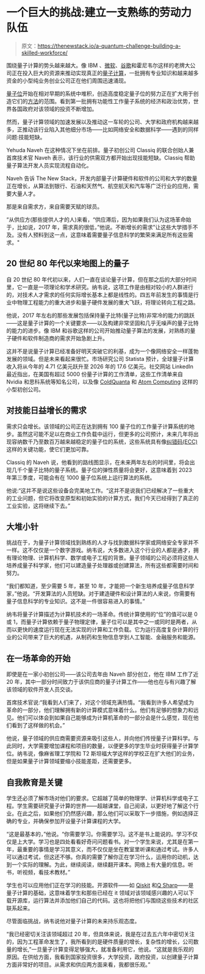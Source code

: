 # 一个巨大的挑战:建立一支熟练的劳动力队伍

> 原文：<https://thenewstack.io/a-quantum-challenge-building-a-skilled-workforce/>

围绕量子计算的势头越来越大。像 IBM 、[微软](https://azure.microsoft.com/en-us/solutions/quantum-computing/)、[谷歌](https://quantumai.google/)和霍尼韦尔这样的老牌大公司正在投入巨大的资源来推动实现真正的[量子计算](https://thenewstack.io/quantum-computings-challenging-liftoff-to-commercialization/)，一批拥有专业知识和越来越多资金的小型纯业务创业公司正在他们周围迅速涌现。

[量子位](https://thenewstack.io/quantum-switchable-qubit-quickly-flips-between-storage-and-fast-calculation-modes/)开始在相对早期的系统中堆积，创造高度稳定量子位的努力正在扩大用于创造它们的[方法](https://en.wikipedia.org/wiki/Superconductivity?utm_source=thenewstack&utm_medium=website&utm_campaign=platform)的范围。看到第一批拥有功能性工作量子系统的经济和政治优势，世界各国政府对该领域的投资不断增加。

然而，量子计算领域的加速发展以及推动这一车轮的公司、大学和政府机构越来越多，正推动该行业陷入其他细分市场——比如网络安全和数据科学——遇到的同样问题:技能短缺。

Yehuda Naveh 在这种情况下坐在前排。量子初创公司 Classiq 的联合创始人兼首席技术官 Naveh 表示，该行业的供需双方都开始出现技能短缺。Classiq 帮助量子算法开发人员实现流程自动化。

Naveh 告诉 The New Stack，开发内部量子计算硬件和软件的公司和大学的数量正在增长，从算法到银行、石油和天然气、航空航天和汽车等广泛行业的应用，需要大量人才。

那是来自需求方，来自需要天赋的球员。

“从供应方(那些提供人才的人)来看，“供应滞后，因为如果我们认为这场革命始于，比如说，2017 年，需求真的很低，”他说。不断增长的需求”让这些大学措手不及。没有人预料到这一点，这意味着需要量子信息科学的繁荣来满足所有这些需求。"

## 20 世纪 80 年代以来地图上的量子

自 20 世纪 80 年代初以来，人们一直在谈论量子计算，但在那之后的大部分时间里，它一直是一项理论和学术研究。纳韦说，这项工作是由相对较小的人群进行的，对技术人才需求的任何实际增长基本上都是线性的。四五年前发生的事情是行业中物理工程能力的重大进步和量子硬件发展的重大飞跃，将理论转向工程之路。

他说，2017 年左右的那些发展包括保持量子比特(量子比特)非常冷的能力的跳跃——这是量子计算的一个关键要求——以及构建非常坚固和几乎无噪声的量子比特的能力的进步。像 IBM 和谷歌这样的公司开始推动量子算法的发展，对熟练的量子硬件和软件制造商的需求开始急剧上升。

这并不是说量子计算已经准备好明天突破它的利基，成为一个像网络安全一样蓬勃发展的领域。但是未来看起来很忙。市场研究公司 Statista 预计，全球量子计算收入将从今年的 4.71 亿美元跃升至 2026 年的 17.6 亿美元。社交网站 LinkedIn 最近指出，在美国有超过 5000 份量子计算的工作清单，这些工作清单来自 Nvidia 和思科系统等知名公司，以及像 [ColdQuanta](https://coldquanta.com/) 和 [Atom Computing](https://thenewstack.io/startup-atom-takes-a-chilling-approach-to-quantum-computing/) 这样的小型初创公司。

## 对技能日益增长的需求

需求只会增长。该领域的公司正在达到拥有 100 量子位的工作量子计算系统的地步。虽然这可能不足以在商业工作负载中运行，但更多的公司预计，未来几年将出现容纳数千乃至数百万越来越稳定的量子位的系统，这些系统具有像[纠错码(ECC)](https://en.wikipedia.org/wiki/Error_correction_code) 这样的关键功能，使它们更加可靠。

Classiq 的 Naveh 说，他看到的路线图显示，在未来两年左右的时间里，将会出现几千个量子比特的量子系统。量子位的弹性质量将会更好，这意味着到 2023 年第三季度，可能会有在 1000 量子位系统上运行算法的系统。

他说:“这并不是说这些设备会完美地工作。“这并不是说我们已经解决了一些重大的工业问题，但它将改变原型和初始实验的计算方式，我们今天已经得到了真正的工业实验，这将继续下去。”

## **大堆小针**

挑战在于，为量子计算领域找到熟练的人才与找到数据科学家或网络安全专家并不一样。这不仅仅是一个数字游戏。纳韦说，大多数进入这个行业的人都是通才，拥有理论物理、计算机科学、数学或电子工程的背景。量子领域的公司必须将这些人培养成量子科学家，他们可以建造量子处理器或创建算法，所有这些都需要时间和努力。

“我们都知道，至少需要 5 年，甚至 10 年，才能把一个新生培养成量子信息科学家，”他说。“开发算法的人员短缺。对于建造硬件和设计算法的人来说，你需要有量子信息科学的专业知识。这不是一件很容易进入的事情。”

纳韦将量子计算描述为计算机技术的一场革命。传统计算使用的“位”的值可以是 0 或 1，而量子计算依赖于量子物理定律，量子位可以是其中之一或同时是两者，从而以更快的速度运行现在无法实现的计算和工作负载。它为运行高度复杂计算的行业的公司带来了巨大的机遇，从制药和生物信息学到人工智能、金融服务和能源。

## **在一场革命的开始**

即使是在一家小初创公司——该公司去年由 Naveh 部分创立，他在 IBM 工作了近 20 年，其中一部分时间致力于该供应商的量子计算工作——他也在与有兴趣了解该领域的软件开发人员交谈。

首席技术官说:“我看到人们来了，对这个领域充满热情。“我看到许多人希望成为革命的一部分，他们理解拥有新的计算模式意味着什么。他们有足够的想象力和远见。他们可以体会到如果自己能够成为计算机革命的一部分会是什么感觉，现在他们看到了这样做的机会。”

他说，量子领域的供应商需要资源来吸引这些人，并向他们传授量子计算科学。与此同时，大学需要增加课程和项目的数量，以便更多的学生毕业时获得量子计算学位。纳韦说，像麻省理工学院和 T2 斯坦福大学这样的学校正在扩大他们的业务，但是如果量子计算领域要缩小技能差距，还需要更多。

## 自我教育是关键

学生还必须了解市场对他们的要求。它超越了简单的物理学、计算机科学或电子工程。学生需要研究量子计算的世界——超越课堂，自己阅读，以更好地了解这个行业。在此之后，如果他们仍然感兴趣，那么他们可以采取下一步措施，例如选择正确的专业，并确保参加开设量子计算课程的大学。

“这是最基本的，”他说。“你需要学习。你需要学习。这不是书上能说的。学习不仅仅是上大学。学习也是四处看看好奇问问题看书。对一个学生来说，尤其是在第一年，最重要的事情是学习其意义，而不仅仅是坐在教室里听课和通过考试。许多人可以通过考试，但这还不够。你真的需要了解你正在学习什么，运用你的动机，达到一个实际的理解。为此，继续阅读，继续翻开课本。网络上有大量的信息。听书，听视频，看技术教材。”

学生也可以应用他们正在学习的技能。开源软件——如 [Qiskit](https://qiskit.org/) 和[Q Sharp](https://en.wikipedia.org/wiki/Q_Sharp)——是量子计算的基础，这意味着学生和那些已经在 it 领域对该领域感兴趣的人可以下载开源库，运行算法并添加他们自己的代码。这也将把他们与围绕这些技术的社区联系起来。

尽管面临挑战，纳韦说他对量子计算的未来持乐观态度。

“我已经密切关注该领域超过 20 年，但具体来说，我是在过去五六年中密切关注的，因为工程革命发生了，我所看到的是硬件质量的增长，复杂性的增长，公司数量的增长,”一旦量子计算变得足够强大，就准备利用它，他说。“这就是我乐观的原因。在供给方面，我看到国家投资很多，大学投资，政府投资，以创建量子计算方面非常好的项目。从需求和供应两方面来看，我都很乐观。”

<svg xmlns:xlink="http://www.w3.org/1999/xlink" viewBox="0 0 68 31" version="1.1"><title>Group</title> <desc>Created with Sketch.</desc></svg>